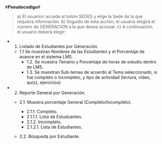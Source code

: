 
#**Pseudocodigo**#

> a) El usuarion accede al botón SEDES y elige la Sede de la que requiera información.
> b) Seguido de esta acción, el usuario elegirá el número de GENERACION a la que desea accesar.
> c) A continuación, el usuario deberá elegir:
 - 1. Listado de Estudiantes por Generación.
    - 1.1 Se muestran Nombres de las Estudiantes y el Porcentaje de avance en el sistema LMS.
      - 1.2. Se muestra Temario y Porcentaje de horas de estudio dentro de LMS.
       - 1.3. Se muestran Sub-temas de acuerdo al Tema seleccionado, si fue completo o incompleto, y tipo de actividad (lectura, video, quizz, ejercicios)

 - 2. Reporte General por Generación.
    - 2.1. Muestra porcentaje General (Completo/Incompleto).
      - 2.1.1. Completo.
       - 2.1.1.1. Lista de Estuduantes.
      - 2.1.2. Incompleto.
       -  2.1.2.1. Lista de Estudiantes.
         
    - 2.2. Búsqueda por Estudiante.    
